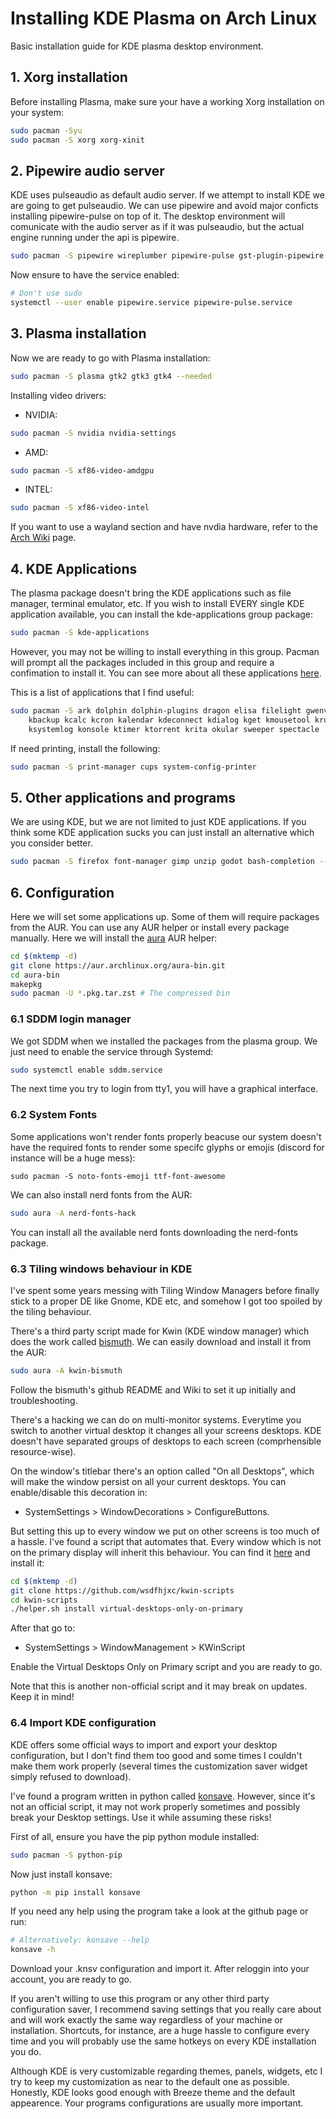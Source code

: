 # Installing KDE Plasma on Arch Linux

Basic installation guide for KDE plasma desktop environment.

## 1. Xorg installation

Before installing Plasma, make sure your have a working Xorg installation on your system:

```sh
sudo pacman -Syu
sudo pacman -S xorg xorg-xinit
```

## 2. Pipewire audio server

KDE uses pulseaudio as default audio server. If we attempt to install KDE we are going to get
pulseaudio. We can use pipewire and avoid major conficts installing pipewire-pulse on top of it.
The desktop environment will comunicate with the audio server as if it was pulseaudio, but the
actual engine running under the api is pipewire.

```sh
sudo pacman -S pipewire wireplumber pipewire-pulse gst-plugin-pipewire
```
Now ensure to have the service enabled:

```sh
# Don't use sudo
systemctl --user enable pipewire.service pipewire-pulse.service
```

## 3. Plasma installation

Now we are ready to go with Plasma installation:

```sh
sudo pacman -S plasma gtk2 gtk3 gtk4 --needed
```

Installing video drivers:

+ NVIDIA:
```sh
sudo pacman -S nvidia nvidia-settings
```

+ AMD:
```sh
sudo pacman -S xf86-video-amdgpu
```

+ INTEL:
```sh
sudo pacman -S xf86-video-intel
```

If you want to use a wayland section and have nvdia hardware, refer to the
[Arch Wiki](https://wiki.archlinux.org/title/KDE) page.

## 4. KDE Applications

The plasma package doesn't bring the KDE applications such as file manager, terminal emulator, etc.
If you wish to install EVERY single KDE application available, you can install the kde-applications
group package:

```sh
sudo pacman -S kde-applications
```

However, you may not be willing to install everything in this group. Pacman will prompt all the
packages included in this group and require a confimation to install it. You can see more about
all these applications [here](https://archlinux.org/groups/x86_64/kde-applications).

This is a list of applications that I find useful:

```sh
sudo pacman -S ark dolphin dolphin-plugins dragon elisa filelight gwenview kalgebra kate \
    kbackup kcalc kcron kalendar kdeconnect kdialog kget kmousetool kruler \
    ksystemlog konsole ktimer ktorrent krita okular sweeper spectacle
```

If need printing, install the following:

```sh
sudo pacman -S print-manager cups system-config-printer
```

## 5. Other applications and programs

We are using KDE, but we are not limited to just KDE applications. If you think some KDE
application sucks you can just install an alternative which you consider better.

```sh
sudo pacman -S firefox font-manager gimp unzip godot bash-completion --needed
```

## 6. Configuration

Here we will set some applications up. Some of them will require packages from the AUR. You can
use any AUR helper or install every package manually. Here we will install the
[aura](https://github.com/fosskers/aura) AUR helper:

```sh
cd $(mktemp -d)
git clone https://aur.archlinux.org/aura-bin.git
cd aura-bin
makepkg
sudo pacman -U *.pkg.tar.zst # The compressed bin
```

### 6.1 SDDM login manager
We got SDDM when we installed the packages from the plasma group. We just need to enable the
service through Systemd:

```sh
sudo systemctl enable sddm.service
```

The next time you try to login from tty1, you will have a graphical interface.


### 6.2 System Fonts

Some applications won't render fonts properly beacuse our system doesn't have the required fonts
to render some specifc glyphs or emojis (discord for instance will be a huge mess):

```
sudo pacman -S noto-fonts-emoji ttf-font-awesome
```

We can also install nerd fonts from the AUR:

```sh
sudo aura -A nerd-fonts-hack
```

You can install all the available nerd fonts downloading the nerd-fonts package.

### 6.3 Tiling windows behaviour in KDE

I've spent some years messing with Tiling Window Managers before finally stick to a proper DE like
Gnome, KDE etc, and somehow I got too spoiled by the tiling behaviour.

There's a third party script made for Kwin (KDE window manager) which does the work called
[bismuth](https://github.com/Bismuth-Forge/bismuth). We can easily download and install it from
the AUR:

```sh
sudo aura -A kwin-bismuth
```

Follow the bismuth's github README and Wiki to set it up initially and troubleshooting.

There's a hacking we can do on multi-monitor systems. Everytime you switch to another virtual
desktop it changes all your screens desktops. KDE doesn't have separated groups of desktops
to each screen (comprhensible resource-wise).

On the window's titlebar there's an option called "On all Desktops", which will make the window
persist on all your current desktops. You can enable/disable this decoration in:
+ SystemSettings > WindowDecorations > ConfigureButtons.

But setting this up to every window we put on other screens is too much of a hassle. I've found
a script that automates that. Every window which is not on the primary display will inherit this
behaviour. You can find it [here](https://github.com/wsdfhjxc/kwin-scripts) and install it:

```sh
cd $(mktemp -d)
git clone https://github.com/wsdfhjxc/kwin-scripts
cd kwin-scripts
./helper.sh install virtual-desktops-only-on-primary
```

After that go to:
+ SystemSettings > WindowManagement > KWinScript

Enable the Virtual Desktops Only on Primary script and you are ready to go.

Note that this is another non-official script and it may break on updates. Keep it in mind!

### 6.4 Import KDE configuration

KDE offers some official ways to import and export your desktop configuration, but I don't find
them too good and some times I couldn't make them work properly (several times the customization
saver widget simply refused to download).

I've found a program written in python called [konsave](https://github.com/Prayag2/konsave). However,
since it's not an official script, it may not work properly sometimes and possibly break your Desktop
settings. Use it while assuming these risks!

First of all, ensure you have the pip python module installed:

```sh
sudo pacman -S python-pip
```

Now just install konsave:

```sh
python -m pip install konsave
```

If you need any help using the program take a look at the github page or run:

```sh
# Alternatively: konsave --help
konsave -h
```

Download your .knsv configuration and import it. After reloggin into your account, you are ready
to go.

If you aren't willing to use this program or any other third party configuration saver, I recommend
saving settings that you really care about and will work exactly the same way regardless of your
machine or installation. Shortcuts, for instance, are a huge hassle to configure every time and you
will probably use the same hotkeys on every KDE installation you do.

Although KDE is very customizable regarding themes, panels, widgets, etc I try to keep my customization
as near to the default one as possible. Honestly, KDE looks good enough with Breeze theme and the
default appearence. Your programs configurations are usually more important.

